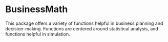 # BusinessMath

This package offers a variety of functions helpful in business planning and decision-making. Functions are centered around statistical analysis, and functions helpful in simulation.
